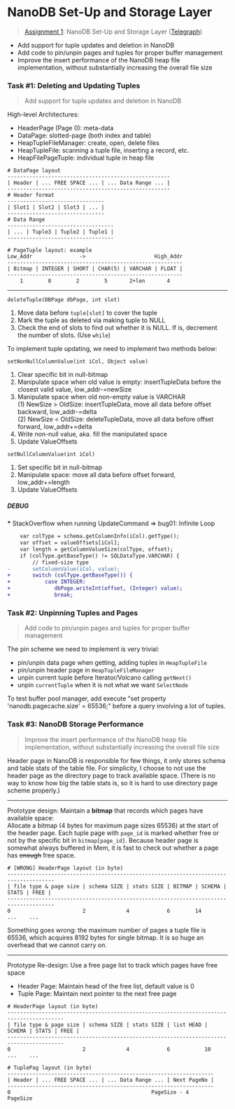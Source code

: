 # NanoDB Set-Up and Storage Layer

> [Assignment 1](http://courses.cms.caltech.edu/cs122/assignments/lab1.html):
> NanoDB Set-Up and Storage Layer
> ([Telegraph](https://telegra.ph/Assignment-1-NanoDB-Set-Up-and-Storage-Layer-10-28))

* Add support for tuple updates and deletion in NanoDB
* Add code to pin/unpin pages and tuples for proper buffer management
* Improve the insert performance of the NanoDB heap file implementation,
  without substantially increasing the overall file size

### Task #1: Deleting and Updating Tuples

> Add support for tuple updates and deletion in NanoDB

High-level Architectures:

* HeaderPage (Page 0): meta-data
* DataPage: slotted-page (both index and table)
* HeapTupleFileManager: create, open, delete files
* HeapTupleFile: scanning a tuple file, inserting a record, etc.
* HeapFilePageTuple: individual tuple in heap file

```
# DataPage layout
----------------------------------------------------
| Header | ... FREE SPACE ... | ... Data Range ... |
----------------------------------------------------
# Header format
-------------------------------
| Slot1 | Slot2 | Slot3 | ... |
-------------------------------
# Data Range
----------------------------------
| ... | Tuple3 | Tuple2 | Tuple1 |
----------------------------------

# PageTuple layout: example
Low_Addr               ->                      High_Addr
--------------------------------------------------------
| Bitmap | INTEGER | SHORT | CHAR(5) | VARCHAR | FLOAT |
--------------------------------------------------------
    1        8        2        5       2+len       4
```

---

`deleteTuple(DBPage dbPage, int slot)`
1. Move data before `tuple[slot]` to cover the tuple
2. Mark the tuple as deleted via making tuple to NULL
3. Check the end of slots to find out whether it is NULL.
   If is, decrement the number of slots. (Use `while`)

To implement tuple updating, we need to implement two methods below:

`setNonNullColumnValue(int iCol, Object value)`
1. Clear specific bit in null-bitmap
2. Manipulate space when old value is empty: insertTupleData before the closest
   valid value, low_addr-=newSize
3. Manipulate space when old non-empty value is VARCHAR<br/>
   (1) NewSize > OldSize: insertTupleData, move all data before offset backward,
   low_addr-=delta<br/>
   (2) NewSize < OldSize: deleteTupleData, move all data before offset forward,
   low_addr+=delta
4. Write non-null value, aka. fill the manipulated space
5. Update ValueOffsets

`setNullColumnValue(int iCol)`
1. Set specific bit in null-bitmap
2. Manipulate space: move all data before offset forward, low_addr+=length
3. Update ValueOffsets

##### DEBUG

<b>*</b> StackOverflow when running UpdateCommand => bug01: Infinite Loop

```diff
    var colType = schema.getColumnInfo(iCol).getType();
    var offset = valueOffsets[iCol];
    var length = getColumnValueSize(colType, offset);
    if (colType.getBaseType() != SQLDataType.VARCHAR) {
        // fixed-size type
-       setColumnValue(iCol, value);
+       switch (colType.getBaseType()) {
+           case INTEGER:
+              dbPage.writeInt(offset, (Integer) value);
+              break;
```

### Task #2: Unpinning Tuples and Pages

> Add code to pin/unpin pages and tuples for proper buffer management

The pin scheme we need to implement is very trivial:
* pin/unpin data page when getting, adding tuples in `HeapTupleFile`
* pin/unpin header page in `HeapTupleFileManager`
* unpin current tuple before Iterator/Volcano calling `getNext()`
* unpin `currentTuple` when it is not what we want `SelectNode`

To test buffer pool manager, add execute "set property 'nanodb.pagecache.size' =
65536;" before a query involving a lot of tuples.

### Task #3: NanoDB Storage Performance

> Improve the insert performance of the NanoDB heap file implementation,
> without substantially increasing the overall file size

Header page in NanoDB is responsible for few things, it only stores schema and
table stats of the table file. For simplicity, I choose to not use the header
page as the directory page to track available space. (There is no way to know
how big the table stats is, so it is hard to use directory page scheme
properly.)

---

Prototype design:
Maintain a **bitmap** that records which pages have available space:<br/>
Allocate a bitmap (4 bytes for maximum page sizes 65536) at the start of the
header page. Each tuple page with `page_id` is marked whether free or not by the
specific bit in `bitmap[page_id]`. Because header page is somewhat always
buffered in Mem, it is fast to check out whether a page has <s>enough</s> free
space.

```
# [WRONG] HeaderPage layout (in byte)
-------------------------------------------------------------------------------------
| file type & page size | schema SIZE | stats SIZE | BITMAP | SCHEMA | STATS | FREE |
-------------------------------------------------------------------------------------
0                       2             4            6        14       ...    ...
```

Something goes wrong: the maximum number of pages a tuple file is 65536, which
acquires 8192 bytes for single bitmap. It is so huge an overhead that we cannot
carry on.

---

Prototype Re-design: Use a free page list to track which pages have free space
* Header Page: Maintain head of the free list, default value is 0
* Tuple Page: Maintain next pointer to the next free page

```
# HeaderPage layout (in byte)
----------------------------------------------------------------------------------------
| file type & page size | schema SIZE | stats SIZE | list HEAD | SCHEMA | STATS | FREE |
----------------------------------------------------------------------------------------
0                       2             4            6           10       ...    ...

# TuplePag layout (in byte)
------------------------------------------------------------------
| Header | ... FREE SPACE ... | ... Data Range ... | Next PageNo |
------------------------------------------------------------------
0                                             PageSize - 4      PageSize
```
